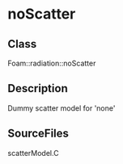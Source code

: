 # noScatter 
## Class
Foam::radiation::noScatter

## Description
Dummy scatter model for 'none'

## SourceFiles
scatterModel.C


